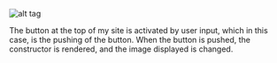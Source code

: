 
![alt tag](http://i.imgur.com/5HU5jU9.png)


The button at the top of my site is activated by user input, which in this case, is the pushing of the button.
When the button is pushed, the constructor is rendered, and the image displayed is changed. 



